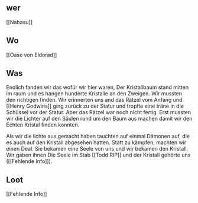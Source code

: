 ## wer
[[Nabasu]]

## Wo
[[Oase von Eldorad]]

## Was
Endlich fanden wir das wofür wir hier waren, Der Kristallbaum stand mitten im raum und es hangen hunderte Kristalle an den Zweigen. Wir mussten den richtigen finden. Wir erinnerten uns and das Rätzel vom Anfang und [[Henry Godwins]] ging zurück zu der Statur und  tropfte eine träne in die Schüssel vor der Statur. Aber das Rätzel war noch nicht fertig. Erst mussten wir die Lichter auf den Säulen rund um den Baum aus machen damit wir den Echten Kristal finden konnten.

Als wir die lichte aus gemacht haben tauchten auf einmal Dämonen auf, die es auch auf den Kristall abgesehen hatten. Statt zu kämpfen, machten wir einen Deal. Sie bekamen eine Seele von uns und wir bekamen den Kristall. Wir gaben ihnen Die Seele im Stab [[Todd RIP]] und der Kristall gehörte uns ([[Fehlende Info]]).

## Loot
[[Fehlende Info]]